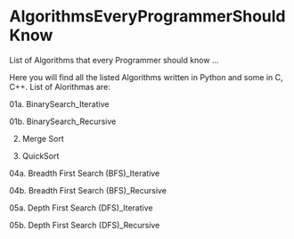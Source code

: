 # AlgorithmsEveryProgrammerShouldKnow
List of Algorithms that every Programmer should know ...

Here you will find all the listed Algorithms written in Python and some in C, C++. List of Alorithmas are:

01a. BinarySearch_Iterative

01b. BinarySearch_Recursive

02. Merge Sort

03. QuickSort

04a. Breadth First Search (BFS)_Iterative

04b. Breadth First Search (BFS)_Recursive

05a. Depth First Search (DFS)_Iterative

05b. Depth First Search (DFS)_Recursive
